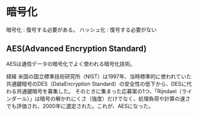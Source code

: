 # 暗号化

暗号化 : 復号する必要がある。
ハッシュ化 : 復号する必要がない



## AES(Advanced Encryption Standard)

AESは通信データの暗号化でよく使われる暗号化技術。

経緯
米国の国立標準技術研究所（NIST）は1997年、当時標準的に使われていた共通鍵暗号のDES（DataEncryption Standard）の安全性の低下から、DESに代わる共通鍵暗号を募集した。
そのときに集まった応募案の1つ、「Rijndael（ラインダール）」は暗号の解かれにくさ（強度）だけでなく、処理負荷や計算の速さでも評価され、2000年に選定された。これが、AESになった。
